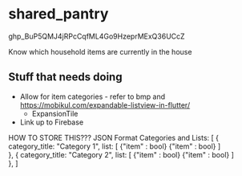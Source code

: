 # shared_pantry

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

Know which household items are currently in the house

## Stuff that needs doing

- Allow for item categories - refer to bmp and https://mobikul.com/expandable-listview-in-flutter/
  - ExpansionTile
- Link up to Firebase

HOW TO STORE THIS???
JSON Format Categories and Lists:
[
  {
    category_title: "Category 1",
    list: [
      {"item" : bool}
      {"item" : bool}
    ]     
  },
  {
    category_title: "Category 2",
    list: [
      {"item" : bool}
      {"item" : bool}
    ]     
  },
]